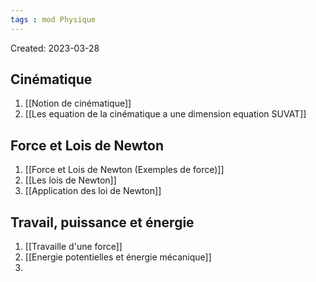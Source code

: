 ```yaml
---
tags : mod Physique
---
```

Created: 2023-03-28

## Cinématique

1. [[Notion de cinématique]]
2. [[Les equation de la cinématique a une dimension equation SUVAT]] 


## Force et Lois de Newton

1. [[Force et Lois de Newton (Exemples de force)]]  
2. [[Les lois de Newton]] 
3. [[Application des loi de Newton]] 

## Travail, puissance et énergie

1. [[Travaille d'une force]] 
2. [[Energie potentielles et énergie mécanique]] 
3. 

